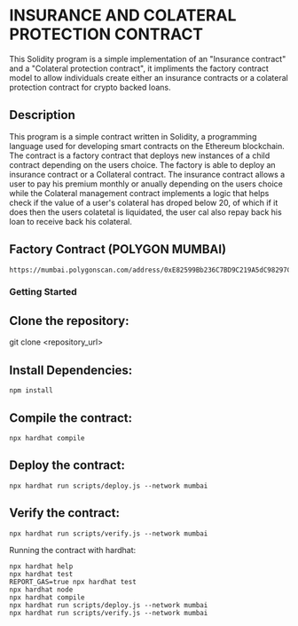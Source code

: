 # INSURANCE AND COLATERAL PROTECTION CONTRACT

This Solidity program is a simple implementation of an "Insurance contract" and a "Colateral protection contract", it impliments the factory contract model to allow individuals create either an insurance contracts or a colateral protection contract for crypto backed loans.

## Description

This program is a simple contract written in Solidity, a programming language used for developing smart contracts on the Ethereum blockchain. The contract is a factory contract that deploys new instances of a child contract depending on the users choice. The factory is able to deploy an insurance contract or a Collateral contract. The insurance contract allows a user to pay his premium monthly or anually depending on the users choice while the Colateral management contract implements a logic that helps check if the value of a user's colateral has droped below 20, of which if it does then the users colatetal is liquidated, the user cal also repay back his loan to receive back his colateral.

## Factory Contract (POLYGON MUMBAI)
    https://mumbai.polygonscan.com/address/0xE82599Bb236C7BD9C219A5dC98297C7ad71Bba37#code


### Getting Started

## Clone the repository:

   git clone <repository_url>
  

## Install Dependencies:

    npm install

## Compile the contract:

    npx hardhat compile

## Deploy the contract:

    npx hardhat run scripts/deploy.js --network mumbai

## Verify the contract:

    npx hardhat run scripts/verify.js --network mumbai


Running the contract with hardhat:

```shell
npx hardhat help
npx hardhat test
REPORT_GAS=true npx hardhat test
npx hardhat node
npx hardhat compile
npx hardhat run scripts/deploy.js --network mumbai
npx hardhat run scripts/verify.js --network mumbai
```